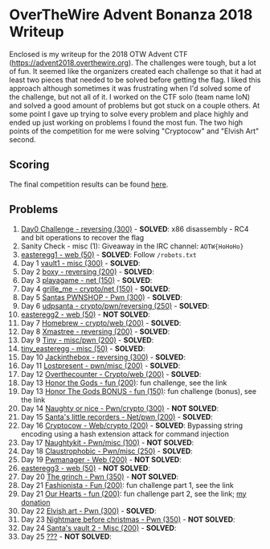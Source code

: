# OverTheWire Advent Bonanza 2018 Writeup

Enclosed is my writeup for the 2018 OTW Advent CTF (https://advent2018.overthewire.org). The challenges were tough, but a lot of fun. It seemed like the organizers created each challenge so that it had at least two pieces that needed to be solved before getting the flag. I liked this approach although sometimes it was frustrating when I'd solved some of the challenge, but not all of it. I worked on the CTF solo (team name IoN) and solved a good amount of problems but got stuck on a couple others. At some point I gave up trying to solve every problem and place highly and ended up just working on problems I found the most fun. The two high points of the competition for me were solving "Cryptocow" and "Elvish Art" second.

## Scoring

The final competition results can be found [here](https://advent2018.overthewire.org/dashboard/scoreboard/).

## Problems

1. [Day0 Challenge - reversing (300)](./day0.md) - __SOLVED__: x86 disassembly - RC4 and bit operations to recover the flag
2. Sanity Check - misc (1): Giveaway in the IRC channel: `AOTW{HoHoHo}`
3. [easteregg1 - web (50)](./easteregg1.md) - __SOLVED__: Follow `/robots.txt`
4. Day 1 [vault1 - misc (300)](./day1.md) - __SOLVED__: 
5. Day 2 [boxy - reversing (200)](./day2.md) - __SOLVED__: 
6. Day 3 [playagame - net (150)](./day3.md) - __SOLVED__: 
7. Day 4 [grille_me - crypto/net (150)](./day4.md) - __SOLVED__: 
8. Day 5 [Santas PWNSHOP - Pwn (300)](./day5.md) - __SOLVED__: 
9. Day 6 [udpsanta - crypto/pwn/reversing (250)](./day6.md) - __SOLVED__: 
10. [easteregg2 - web (50)](./easteregg2.md) - __NOT SOLVED__: 
11. Day 7 [Homebrew - crypto/web (200)](./day7.md) - __SOLVED__: 
12. Day 8 [Xmastree - reversing (200)](./day8.md) - __SOLVED__: 
13. Day 9 [Tiny - misc/pwn (200)](./day9.md) - __SOLVED__: 
14. [tiny_easteregg - misc (50)](./tiny_easteregg.md) - __SOLVED__: 
15. Day 10 [Jackinthebox - reversing (300)](./day10.md) - __SOLVED__: 
16. Day 11 [Lostpresent - pwn/misc (200)](./day11.md) - __SOLVED__: 
17. Day 12 [Overthecounter - Crypto/web (200)](./day12.md) - __SOLVED__: 
18. Day 13 [Honor the Gods - fun (200)](https://github.com/OverTheWireOrg/advent2018-honorthegods): fun challenge, see the link
19. Day 13 [Honor The Gods BONUS - fun (150)](https://github.com/OverTheWireOrg/advent2018-honorthegods): fun challenge (bonus), see the link
20. Day 14 [Naughty or nice - Pwn/crypto (300)](./day14.md) - __NOT SOLVED__: 
21. Day 15 [Santa's little recorders - Net/pwn (200)](./day15.md) - __SOLVED__: 
22. Day 16 [Cryptocow - Web/crypto (200)](./day16.md) - __SOLVED__: Bypassing string encoding using a hash extension attack for command injection
23. Day 17 [Naughtykit - Pwn/misc (100)](./day17.md) - __NOT SOLVED__: 
24. Day 18 [Claustrophobic - Pwn/misc (250)](./day18.md) - __SOLVED__: 
25. Day 19 [Pwmanager - Web (200)](./day19.md) - __NOT SOLVED__: 
26. [easteregg3 - web (50)](./easteregg3.md) - __NOT SOLVED__: 
27. Day 20 [The grinch - Pwn (350)](./day20.md) - __NOT SOLVED__: 
28. Day 21 [Fashionista - Fun (200)](https://github.com/OverTheWireOrg/advent2018-fashionista): fun challenge part 1, see the link
29. Day 21 [Our Hearts - fun (200)](https://github.com/OverTheWireOrg/advent2018-fashionista): fun challenge part 2, see the link; [my donation](https://twitter.com/jwnovak/status/1077224297553412098)
30. Day 22 [Elvish art - Pwn (300)](./day22.md) - __SOLVED__: 
31. Day 23 [Nightmare before christmas - Pwn (350)](./day23.md) - __NOT SOLVED__: 
32. Day 24 [Santa's vault 2 - Misc (200)](./day24.md) - __SOLVED__: 
33. Day 25 [???](./day25.md) - __NOT SOLVED__: 
